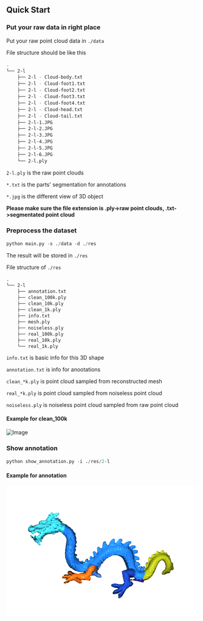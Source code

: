 ## Quick Start
### Put your raw data in right place
Put your raw point cloud data in ```./data```

File structure should be like this
```bash
.
└── 2-l
    ├── 2-l - Cloud-body.txt
    ├── 2-l - Cloud-foot1.txt
    ├── 2-l - Cloud-foot2.txt
    ├── 2-l - Cloud-foot3.txt
    ├── 2-l - Cloud-foot4.txt
    ├── 2-l - Cloud-head.txt
    ├── 2-l - Cloud-tail.txt
    ├── 2-l-1.JPG
    ├── 2-l-2.JPG
    ├── 2-l-3.JPG
    ├── 2-l-4.JPG
    ├── 2-l-5.JPG
    ├── 2-l-6.JPG
    └── 2-l.ply
```

```2-l.ply``` is the raw point clouds

```*.txt``` is the parts' segmentation for annotations

```*.jpg``` is the different view of 3D object

**Please make sure the file extension is .ply->raw point clouds, .txt->segmentated point cloud**

### Preprocess the dataset
```python
python main.py -s ./data -d ./res
```
The result will be stored in ```./res```

File structure of ```./res```
```
.
└── 2-l
    ├── annotation.txt
    ├── clean_100k.ply
    ├── clean_10k.ply
    ├── clean_1k.ply
    ├── info.txt
    ├── mesh.ply
    ├── noiseless.ply
    ├── real_100k.ply
    ├── real_10k.ply
    └── real_1k.ply
```
```info.txt``` is basic info for this 3D shape

```annotation.txt``` is info for anootations

```clean_*k.ply``` is point cloud sampled from reconstructed mesh

```real_*k.ply``` is point cloud sampled from noiseless point cloud

```noiseless.ply``` is noiseless point cloud sampled from raw point cloud

#### Example for clean_100k
![Image](./clean_100k_eg.png)


### Show annotation
```python
python show_annotation.py -i ./res/2-l
```

#### Example for annotation

![Image](./annotations.png)
